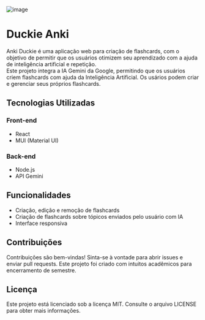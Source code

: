![image](https://github.com/FKouto/Duckie-Anki/blob/main/cover.png?raw=true)

# Duckie Anki

Anki Duckie é uma aplicação web para criação de flashcards, com o objetivo de permitir que os usuários otimizem seu aprendizado com a ajuda de inteligência artificial e repetição. </br>
Este projeto integra a IA Gemini da Google, permitindo que os usuários criem flashcards com ajuda da Inteligência Artificial.
Os usários podem criar e gerenciar seus próprios flashcards.

## Tecnologias Utilizadas
### Front-end
 - React
 - MUI (Material UI)

### Back-end
 - Node.js
 - API Gemini

## Funcionalidades
 - Criação, edição e remoção de flashcards
 - Criação de flashcards sobre tópicos enviados pelo usuário com IA
 - Interface responsiva

## Contribuições
Contribuições são bem-vindas! Sinta-se à vontade para abrir issues e enviar pull requests. Este projeto foi criado com intuitos acadêmicos para encerramento de semestre.

## Licença
Este projeto está licenciado sob a licença MIT. Consulte o arquivo LICENSE para obter mais informações.
